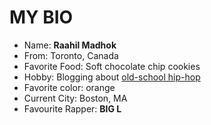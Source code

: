 # MY BIO
* Name: **Raahil Madhok**
* From: Toronto, Canada
* Favorite Food: Soft chocolate chip cookies
* Hobby: Blogging about [old-school hip-hop](www.raaskillzhiphop@wordpress.com)
* Favorite color: orange
* Current City: Boston, MA
* Favourite Rapper: **BIG L**
